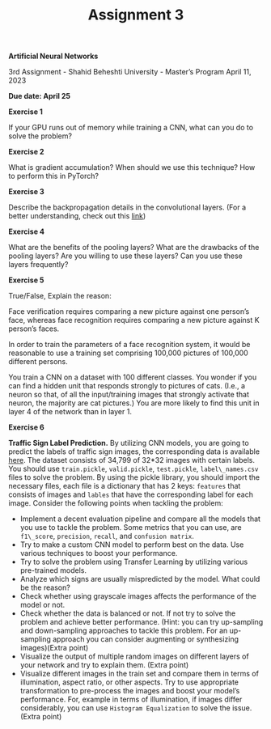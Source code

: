 ﻿---
layout: default
title: Assignment 3
nav_order: 3
has_children: false
parent: Assignments
permalink: /assignments/Assignment 3
---

**Artificial Neural Networks**

3rd Assignment - Shahid Beheshti University - Master’s Program April 11, 2023

**Due date: April 25**

**Exercise 1**

If your GPU runs out of memory while training a CNN, what can you do to solve the problem?

**Exercise 2**

What is gradient accumulation? When should we use this technique? How to perform this in PyTorch?

**Exercise 3**

Describe the backpropagation details in the convolutional layers. (For a better understanding, check out this [link](https://www.jefkine.com/general/2016/09/05/backpropagation-in-convolutional-neural-networks/))

**Exercise 4**

What are the benefits of the pooling layers? What are the drawbacks of the pooling layers? Are you willing to use these layers? Can you use these layers frequently?

**Exercise 5**

True/False, Explain the reason:

Face verification requires comparing a new picture against one person’s face, whereas face recognition requires comparing a new picture against K person’s faces.

In order to train the parameters of a face recognition system, it would be reasonable to use a training set comprising 100,000 pictures of 100,000 different persons.

You train a CNN on a dataset with 100 different classes. You wonder if you can find a hidden unit that responds strongly to pictures of cats. (I.e., a neuron so that, of all the input/training images that strongly activate that neuron, the majority are cat pictures.) You are more likely to find this unit in layer 4 of the network than in layer 1.

**Exercise 6**

**Traffic Sign Label Prediction.** By utilizing CNN models, you are going to predict the labels of traffic sign images, the corresponding data is available [here](https://www.kaggle.com/datasets/valentynsichkar/traffic-signs-preprocessed). The dataset consists of 34,799 of 32\*32 images with certain labels. You should use `train.pickle`, `valid.pickle`, `test.pickle`, `label\_names.csv` files to solve the problem. By using the pickle library, you should import the necessary files, each file is a dictionary that has 2 keys: `features` that consists of images and `lables` that have the corresponding label for each image. Consider the following points when tackling the problem:

- Implement a decent evaluation pipeline and compare all the models that you use to tackle the problem. Some metrics that you can use, are `f1\_score`, `precision`, `recall`, and `confusion matrix`.
- Try to make a custom CNN model to perform best on the data. Use various techniques to boost your performance.
- Try to solve the problem using Transfer Learning by utilizing various pre-trained models.
- Analyze which signs are usually mispredicted by the model. What could be the reason?
- Check whether using grayscale images affects the performance of the model or not.
- Check whether the data is balanced or not. If not try to solve the problem and achieve better performance. (Hint: you can try up-sampling and down-sampling approaches to tackle this problem. For an up-sampling approach you can consider augmenting or synthesizing images)(Extra point)
- Visualize the output of multiple random images on different layers of your network and try to explain them. (Extra point)
- Visualize different images in the train set and compare them in terms of illumination, aspect ratio, or other aspects. Try to use appropriate transformation to pre-process the images and boost your model’s performance. For, example in terms of illumination, if images differ considerably, you can use `Histogram Equalization` to solve the issue. (Extra point)

